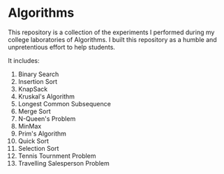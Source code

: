 # Algorithms
This repository is a collection of the experiments I performed during my college laboratories of Algorithms. I built this repository as a humble and unpretentious effort to help students. 

It includes:
1. Binary Search
2. Insertion Sort
3. KnapSack
4. Kruskal's Algorithm
5. Longest Common Subsequence
6. Merge Sort
7. N-Queen's Problem
8. MinMax
9. Prim's Algorithm
10. Quick Sort
11. Selection Sort
12. Tennis Tournment Problem
13. Travelling Salesperson Problem